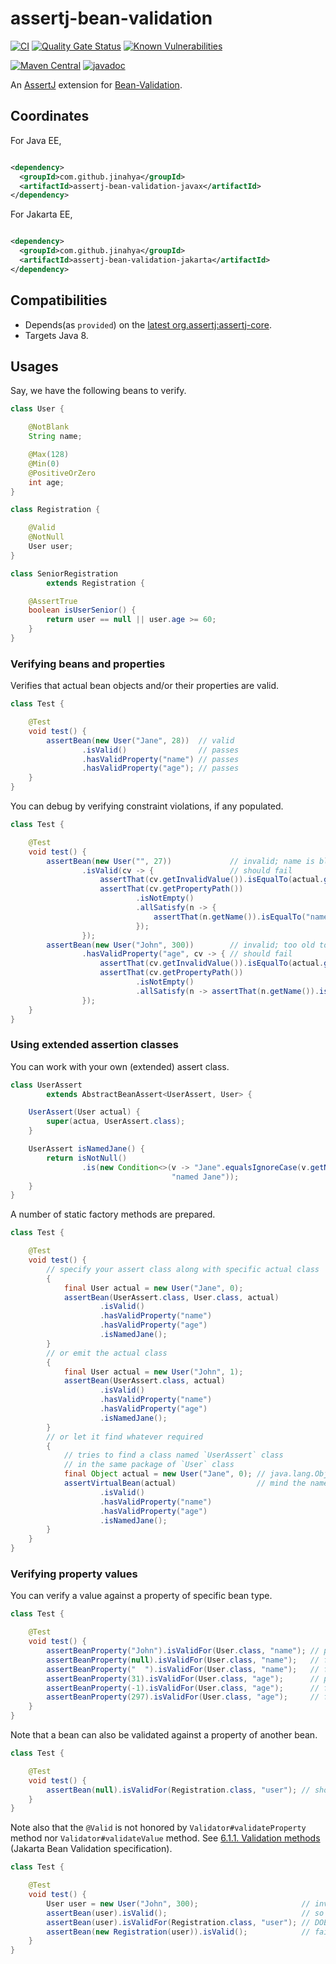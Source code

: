 # assertj-bean-validation

[![CI](https://github.com/jinahya/assertj-bean-validation/actions/workflows/maven.yml/badge.svg)](https://github.com/jinahya/assertj-bean-validation/actions/workflows/maven.yml)
[![Quality Gate Status](https://sonarcloud.io/api/project_badges/measure?project=jinahya_assertj-bean-validation&metric=alert_status)](https://sonarcloud.io/dashboard?id=jinahya_assertj-bean-validation)
[![Known Vulnerabilities](https://snyk.io/test/github/jinahya/assertj-bean-validation/badge.svg)](https://snyk.io/test/github/jinahya/assertj-bean-validation)

[![Maven Central](https://img.shields.io/maven-central/v/com.github.jinahya/assertj-bean-validation)](https://search.maven.org/artifact/com.github.jinahya/assertj-bean-validation)
[![javadoc](https://javadoc.io/badge2/com.github.jinahya/assertj-bean-validation/javadoc.svg)](https://javadoc.io/doc/com.github.jinahya/assertj-bean-validation)

An [AssertJ](https://joel-costigliola.github.io/assertj/) extension for [Bean-Validation](https://beanvalidation.org/).

## Coordinates

For Java EE,

```xml

<dependency>
  <groupId>com.github.jinahya</groupId>
  <artifactId>assertj-bean-validation-javax</artifactId>
</dependency>
```

For Jakarta EE,

```xml

<dependency>
  <groupId>com.github.jinahya</groupId>
  <artifactId>assertj-bean-validation-jakarta</artifactId>
</dependency>
```

## Compatibilities

* Depends(as `provided`) on
  the [latest org.assertj:assertj-core](https://javadoc.io/doc/org.assertj/assertj-core/latest/index.html).
* Targets Java 8.

## Usages

Say, we have the following beans to verify.

```java
class User {

    @NotBlank
    String name;

    @Max(128)
    @Min(0)
    @PositiveOrZero
    int age;
}

class Registration {

    @Valid
    @NotNull
    User user;
}

class SeniorRegistration
        extends Registration {

    @AssertTrue
    boolean isUserSenior() {
        return user == null || user.age >= 60;
    }
}
```

### Verifying beans and properties

Verifies that actual bean objects and/or their properties are valid.

```java
class Test {

    @Test
    void test() {
        assertBean(new User("Jane", 28))  // valid
                .isValid()                // passes
                .hasValidProperty("name") // passes
                .hasValidProperty("age"); // passes
    }
}
```

You can debug by verifying constraint violations, if any populated.

```java
class Test {

    @Test
    void test() {
        assertBean(new User("", 27))             // invalid; name is blank
                .isValid(cv -> {                 // should fail
                    assertThat(cv.getInvalidValue()).isEqualTo(actual.getName());
                    assertThat(cv.getPropertyPath())
                            .isNotEmpty()
                            .allSatisfy(n -> {
                                assertThat(n.getName()).isEqualTo("name");
                            });
                });
        assertBean(new User("John", 300))        // invalid; too old to be true
                .hasValidProperty("age", cv -> { // should fail
                    assertThat(cv.getInvalidValue()).isEqualTo(actual.getAge());
                    assertThat(cv.getPropertyPath())
                            .isNotEmpty()
                            .allSatisfy(n -> assertThat(n.getName()).isEqualTo("age"));
                });
    }
}
```

### Using extended assertion classes

You can work with your own (extended) assert class.

```java
class UserAssert
        extends AbstractBeanAssert<UserAssert, User> {

    UserAssert(User actual) {
        super(actua, UserAssert.class);
    }

    UserAssert isNamedJane() {
        return isNotNull()
                .is(new Condition<>(v -> "Jane".equalsIgnoreCase(v.getName()),
                                    "named Jane"));
    }
}
```

A number of static factory methods are prepared.

```java
class Test {

    @Test
    void test() {
        // specify your assert class along with specific actual class
        {
            final User actual = new User("Jane", 0);
            assertBean(UserAssert.class, User.class, actual)
                    .isValid()
                    .hasValidProperty("name")
                    .hasValidProperty("age")
                    .isNamedJane();
        }
        // or emit the actual class
        {
            final User actual = new User("John", 1);
            assertBean(UserAssert.class, actual)
                    .isValid()
                    .hasValidProperty("name")
                    .hasValidProperty("age")
                    .isNamedJane();
        }
        // or let it find whatever required
        {
            // tries to find a class named `UserAssert` class
            // in the same package of `User` class
            final Object actual = new User("Jane", 0); // java.lang.Object
            assertVirtualBean(actual)                  // mind the name of the method
                    .isValid()
                    .hasValidProperty("name")
                    .hasValidProperty("age")
                    .isNamedJane();
        }
    }
}
```

### Verifying property values

You can verify a value against a property of specific bean type.

```java
class Test {

    @Test
    void test() {
        assertBeanProperty("John").isValidFor(User.class, "name"); // passes
        assertBeanProperty(null).isValidFor(User.class, "name");   // fails
        assertBeanProperty("  ").isValidFor(User.class, "name");   // fails
        assertBeanProperty(31).isValidFor(User.class, "age");      // passes
        assertBeanProperty(-1).isValidFor(User.class, "age");      // fails
        assertBeanProperty(297).isValidFor(User.class, "age");     // fails
    }
}
```

Note that a bean can also be validated against a property of another bean.

```java
class Test {

    @Test
    void test() {
        assertBean(null).isValidFor(Registration.class, "user"); // should fail by @NotNull
    }
}
```

Note also that the `@Valid` is not honored by `Validator#validateProperty` method nor `Validator#validateValue` method.
See [6.1.1. Validation methods] (Jakarta Bean Validation specification).

```java
class Test {

    @Test
    void test() {
        User user = new User("John", 300);                       // invalid, obviously
        assertBean(user).isValid();                              // so does fail
        assertBean(user).isValidFor(Registration.class, "user"); // DOES NOT FAIL!
        assertBean(new Registration(user)).isValid();            // fails, after ...
    }
}
```

[6.1.1. Validation methods]: https://jakarta.ee/specifications/bean-validation/3.0/jakarta-bean-validation-spec-3.0.html#validationapi-validatorapi-validationmethods